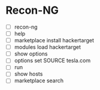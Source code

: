 # Recon-NG
- [ ] recon-ng  
- [ ] help  
- [ ] marketplace install hackertarget  
- [ ] modules load hackertarget  
- [ ] show options 
- [ ] options set SOURCE tesla.com  
- [ ] run  
- [ ] show hosts 
- [ ] marketplace search  
